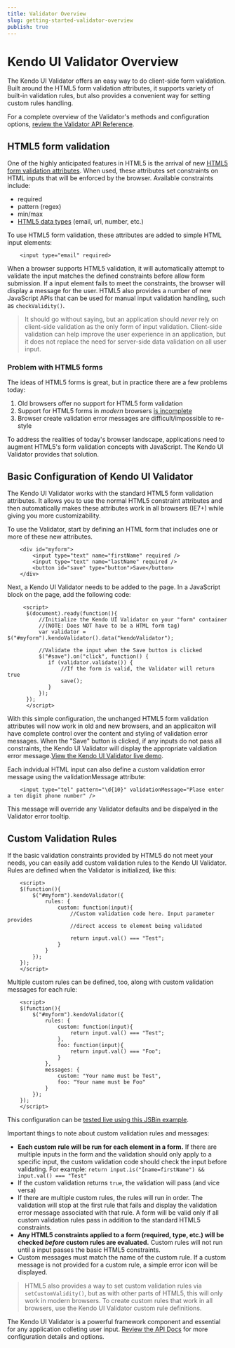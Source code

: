 ```yaml
---
title: Validator Overview
slug: getting-started-validator-overview
publish: true
---
```


# Kendo UI Validator Overview
The Kendo UI Validator offers an easy way to do client-side form validation. Built around the HTML5 form validation attributes, it supports variety of built-in validation rules, but also provides a convenient way for setting custom rules handling.

For a complete overview of the Validator's methods and configuration options, [review the Validator API Reference](http://docs.kendoui.com/api/framework/validator).

## HTML5 form validation
One of the highly anticipated features in HTML5 is the arrival of new [HTML5 form validation attributes](https://developer.mozilla.org/en/HTML/Forms_in_HTML#Constraint_Validation). When used, these attributes set constraints on HTML inputs that will be enforced by the browser. Available constraints include:

- required
- pattern (regex)
- min/max
- [HTML5 data types](https://developer.mozilla.org/en/HTML/Element/input#attr-type) (email, url, number, etc.)

To use HTML5 form validation, these attributes are added to simple HTML input elements:

		<input type="email" required>

When a browser supports HTML5 validation, it will automatically attempt to validate the input matches the defined constraints before allow form submission. If a input element fails to meet the constraints, the browser will display a message for the user. HTML5 also provides a number of new JavaScript APIs that can be used for manual input validation handling, such as `checkValidity()`.

> It should go without saying, but an application should *never* rely on client-side validation as the only form of input validation. Client-side validation can help improve the user experience in an application, but it does not replace the need for server-side data validation on all user input.

### Problem with HTML5 forms
The ideas of HTML5 forms is great, but in practice there are a few problems today:

1. Old browsers offer no support for HTML5 form validation
2. Support for HTML5 forms in *modern* browsers [is incomplete](http://wufoo.com/html5/)
3. Browser create validation error messages are difficult/impossible to re-style

To address the realities of today's browser landscape, applications need to augment HTML5's form validation concepts with JavaScript. The Kendo UI Validator provides that solution.

## Basic Configuration of Kendo UI Validator
The Kendo UI Validator works with the standard HTML5 form validation attributes. It allows you to use the normal HTML5 constraint attributes and then automatically makes these attributes work in all browsers (IE7+) while giving you more customizability.

To use the Validator, start by defining an HTML form that includes one or more of these new attributes.

		<div id="myform">
			<input type="text" name="firstName" required />
			<input type="text" name="lastName" required />
			<button id="save" type="button">Save</button>
		</div>

Next, a Kendo UI Validator needs to be added to the page. In a JavaScript block on the page, add the following code:

		 <script>
		  $(document).ready(function(){
		  	  //Initialize the Kendo UI Validator on your "form" container
		  	  //(NOTE: Does NOT have to be a HTML form tag)
		      var validator = $("#myform").kendoValidator().data("kendoValidator");
		      
		      //Validate the input when the Save button is clicked
		      $("#save").on("click", function() {
		         if (validator.validate()) {
		             //If the form is valid, the Validator will return true
		             save();
		         }
		      });
		  });
		  </script>

With this simple configuration, the unchanged HTML5 form validation attributes will now work in old and new browsers, and an applicaiton will have complete control over the content and styling of validation error messages. When the "Save" button is clicked, if any inputs do not pass all constraints, the Kendo UI Validator will display the appropriate valdiation error message.[View the Kendo UI Validator live demo](http://demos.kendoui.com/web/validator/index.html).

Each indvidual HTML input can also define a custom validation error message using the validationMessage attribute:

		<input type="tel" pattern="\d{10}" validationMessage="Plase enter a ten digit phone number" />

This message will override any Validator defaults and be dispalyed in the Validator error tooltip.

## Custom Validation Rules
If the basic validation constraints provided by HTML5 do not meet your needs, you can easily add custom validation rules to the Kendo UI Validator. Rules are defined when the Validator is initialized, like this:

		<script>
		$(function(){
		  	$("#myform").kendoValidator({
		  		rules: {
		  			custom: function(input){
		  				//Custom validation code here. Input parameter provides 
		  				//direct access to element being validated

		  				return input.val() === "Test";
		  			}
		  		}
		  	});
		});
		</script>

Multiple custom rules can be defined, too, along with custom validation messages for each rule:

		<script>
		$(function(){
		  	$("#myform").kendoValidator({
		  		rules: {
		  			custom: function(input){
		  				return input.val() === "Test";
		  			},
		  			foo: function(input){
		  				return input.val() === "Foo";
		  			}
		  		},
		  		messages: {
		  			custom: "Your name must be Test",
		  			foo: "Your name must be Foo"
		  		}
		  	});
		});
		</script>

This configuration can be [tested live using this JSBin example](http://jsbin.com/erixot/3/edit).

Important things to note about custom validation rules and messages:

- **Each custom rule will be run for each element in a form.** If there are multiple inputs in the form and the validation should only apply to a specific input, the custom validation code should check the input before validating. For example: `return input.is("[name=firstName") && input.val() === "Test"`
- If the custom validation returns `true`, the validation will pass (and vice versa)
- If there are multiple custom rules, the rules will run in order. The validation will stop at the first rule that fails and display the validation error message associated with that rule. A form will be valid only if all custom validation rules pass in addition to the standard HTML5 constraints.
- **Any HTML5 constraints applied to a form (required, type, etc.) will be checked *before* custom rules are evaluated.** Custom rules will not run until a input passes the basic HTML5 constraints.
- Custom messages must match the name of the custom rule. If a custom message is not provided for a custom rule, a simple error icon will be displayed.

> HTML5 also provides a way to set custom validation rules via `setCustomValidity()`, but as with other parts of HTML5, this will only work in modern browsers. To create custom rules that work in all browsers, use the Kendo UI Validator custom rule definitions.

The Kendo UI Validator is a powerful framework component and essential for any application colleting user input. [Review the API Docs](http://docs.kendoui.com/api/framework/validator) for more configuration details and options.